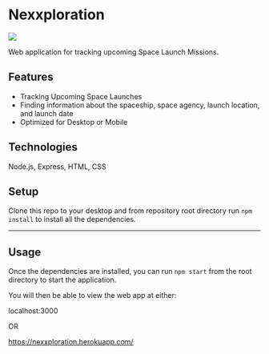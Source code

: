 # Nexxploration

![](https://i.imgur.com/PaPQS9n.png)

Web application for tracking upcoming Space Launch Missions.

## Features
- Tracking Upcoming Space Launches
- Finding information about the spaceship, space agency, launch location, and launch date
- Optimized for Desktop or Mobile

## Technologies
Node.js, Express, HTML, CSS

## Setup
Clone this repo to your desktop and from repository root directory run `npm install` to install all the dependencies.

---

## Usage

Once the dependencies are installed, you can run  `npm start` from the root directory to start the application.

You will then be able to view the web app at either:

localhost:3000

OR

https://nexxploration.herokuapp.com/
